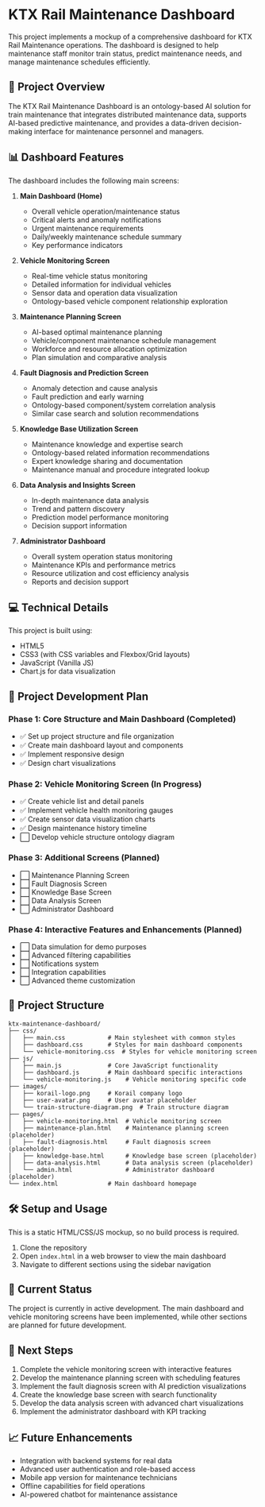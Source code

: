 # KTX Rail Maintenance Dashboard

This project implements a mockup of a comprehensive dashboard for KTX Rail Maintenance operations. The dashboard is designed to help maintenance staff monitor train status, predict maintenance needs, and manage maintenance schedules efficiently.

## 🚆 Project Overview

The KTX Rail Maintenance Dashboard is an ontology-based AI solution for train maintenance that integrates distributed maintenance data, supports AI-based predictive maintenance, and provides a data-driven decision-making interface for maintenance personnel and managers.

## 📊 Dashboard Features

The dashboard includes the following main screens:

1. **Main Dashboard (Home)**
   - Overall vehicle operation/maintenance status
   - Critical alerts and anomaly notifications
   - Urgent maintenance requirements
   - Daily/weekly maintenance schedule summary
   - Key performance indicators

2. **Vehicle Monitoring Screen**
   - Real-time vehicle status monitoring
   - Detailed information for individual vehicles
   - Sensor data and operation data visualization
   - Ontology-based vehicle component relationship exploration

3. **Maintenance Planning Screen**
   - AI-based optimal maintenance planning
   - Vehicle/component maintenance schedule management
   - Workforce and resource allocation optimization
   - Plan simulation and comparative analysis

4. **Fault Diagnosis and Prediction Screen**
   - Anomaly detection and cause analysis
   - Fault prediction and early warning
   - Ontology-based component/system correlation analysis
   - Similar case search and solution recommendations

5. **Knowledge Base Utilization Screen**
   - Maintenance knowledge and expertise search
   - Ontology-based related information recommendations
   - Expert knowledge sharing and documentation
   - Maintenance manual and procedure integrated lookup

6. **Data Analysis and Insights Screen**
   - In-depth maintenance data analysis
   - Trend and pattern discovery
   - Prediction model performance monitoring
   - Decision support information

7. **Administrator Dashboard**
   - Overall system operation status monitoring
   - Maintenance KPIs and performance metrics
   - Resource utilization and cost efficiency analysis
   - Reports and decision support

## 💻 Technical Details

This project is built using:

- HTML5
- CSS3 (with CSS variables and Flexbox/Grid layouts)
- JavaScript (Vanilla JS)
- Chart.js for data visualization

## 🚀 Project Development Plan

### Phase 1: Core Structure and Main Dashboard (Completed)
- ✅ Set up project structure and file organization
- ✅ Create main dashboard layout and components
- ✅ Implement responsive design
- ✅ Design chart visualizations

### Phase 2: Vehicle Monitoring Screen (In Progress)
- ✅ Create vehicle list and detail panels
- ✅ Implement vehicle health monitoring gauges
- ✅ Create sensor data visualization charts
- ✅ Design maintenance history timeline
- ⬜ Develop vehicle structure ontology diagram

### Phase 3: Additional Screens (Planned)
- ⬜ Maintenance Planning Screen
- ⬜ Fault Diagnosis Screen
- ⬜ Knowledge Base Screen
- ⬜ Data Analysis Screen
- ⬜ Administrator Dashboard

### Phase 4: Interactive Features and Enhancements (Planned)
- ⬜ Data simulation for demo purposes
- ⬜ Advanced filtering capabilities
- ⬜ Notifications system
- ⬜ Integration capabilities
- ⬜ Advanced theme customization

## 📁 Project Structure

```
ktx-maintenance-dashboard/
├── css/
│   ├── main.css            # Main stylesheet with common styles
│   ├── dashboard.css       # Styles for main dashboard components
│   └── vehicle-monitoring.css  # Styles for vehicle monitoring screen
├── js/
│   ├── main.js             # Core JavaScript functionality
│   ├── dashboard.js        # Main dashboard specific interactions
│   └── vehicle-monitoring.js    # Vehicle monitoring specific code
├── images/
│   ├── korail-logo.png     # Korail company logo
│   ├── user-avatar.png     # User avatar placeholder
│   └── train-structure-diagram.png  # Train structure diagram
├── pages/
│   ├── vehicle-monitoring.html  # Vehicle monitoring screen
│   ├── maintenance-plan.html    # Maintenance planning screen (placeholder)
│   ├── fault-diagnosis.html     # Fault diagnosis screen (placeholder)
│   ├── knowledge-base.html      # Knowledge base screen (placeholder)
│   ├── data-analysis.html       # Data analysis screen (placeholder)
│   └── admin.html               # Administrator dashboard (placeholder)
└── index.html              # Main dashboard homepage
```

## 🛠️ Setup and Usage

This is a static HTML/CSS/JS mockup, so no build process is required.

1. Clone the repository
2. Open `index.html` in a web browser to view the main dashboard
3. Navigate to different sections using the sidebar navigation

## 📝 Current Status

The project is currently in active development. The main dashboard and vehicle monitoring screens have been implemented, while other sections are planned for future development.

## 📅 Next Steps

1. Complete the vehicle monitoring screen with interactive features
2. Develop the maintenance planning screen with scheduling features
3. Implement the fault diagnosis screen with AI prediction visualizations
4. Create the knowledge base screen with search functionality
5. Develop the data analysis screen with advanced chart visualizations
6. Implement the administrator dashboard with KPI tracking

## 📈 Future Enhancements

- Integration with backend systems for real data
- Advanced user authentication and role-based access
- Mobile app version for maintenance technicians
- Offline capabilities for field operations
- AI-powered chatbot for maintenance assistance
